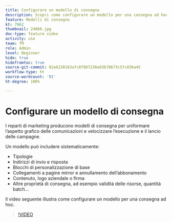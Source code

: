 ```yaml
---
title: Configurare un modello di consegna
description: Scopri come configurare un modello per una consegna ad hoc.
feature: Modelli di consegna
kt: 7962
thumbnail: 24066.jpg
doc-type: feature video
activity: use
team: TM
role: Admin
level: Beginner
hide: true
hidefromtoc: true
source-git-commit: 02a6238163a7c8f887236e03b78673c57c836a45
workflow-type: ht
source-wordcount: '91'
ht-degree: 100%

---
```


# Configurare un modello di consegna

I reparti di marketing producono modelli di consegna per uniformare l’aspetto grafico delle comunicazioni e velocizzare l’esecuzione e il lancio delle campagne.

Un modello può includere sistematicamente:

* Tipologie
* Indirizzi di invio e risposta
* Blocchi di personalizzazione di base
* Collegamenti a pagine mirror e annullamento dell’abbonamento
* Contenuto, logo aziendale o firma
* Altre proprietà di consegna, ad esempio validità delle risorse, quantità batch...

Il video seguente illustra come configurare un modello per una consegna ad hoc.

>[!VIDEO](https://video.tv.adobe.com/v/24066?quality=12)
